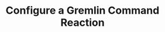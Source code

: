 ---
type: "docs"
title: "Configure a Gremlin Command Reaction"
linkTitle: "Configure a Gremlin Command Reaction"
weight: 70
toc_hide: true
hide_summary: true
description: >
    Learn how to configure a Gremlin Command Reaction
---